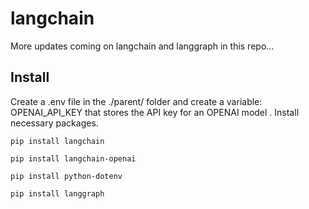 # langchain
More updates coming on langchain and langgraph in this repo...

## Install
Create a .env file in the ./parent/ folder and create a variable: OPENAI_API_KEY that stores the API key for an OPENAI model . Install necessary packages.
```
pip install langchain
```

```
pip install langchain-openai
```

```
pip install python-dotenv
```


```
pip install langgraph
```
